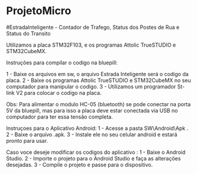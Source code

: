 ﻿# ProjetoMicro
#EstradaInteligente - Contador de Trafego, Status dos Postes de Rua e Status do Transito

Utilizamos a placa STM32F103, e os programas Attolic TrueSTUDIO e STM32CubeMX. 

Instruções para compilar o codigo na bluepill:

 1 - Baixe os arquivos em sw, o arquivo Estrada Inteligente será o codigo da placa.
 2 - Baixe os programas Attolic TrueSTUDIO e STM32CubeMX no seu computador para manipular o codigo. 
 3 - Utilizamos um programador St-link V2 para colocar o codigo na placa. 

Obs: Para alimentar o modulo HC-05 (bluetooth) se pode conectar na porta 5V da bluepill, mas para isso a placa deve estar conectada via USB no computador
para ter essa tensão completa. 

Instruçoes para o Aplicativo Android:
  1 - Acesse a pasta SW\Android\Apk .
  2 - Baixe o arquivo .apk.
  3 - Instale ele no seu celular android e estará pronto para usar. 

Caso voce deseje modificar os codigos do aplicativo :
  1 - Baixe o Android Studio. 
  2 - Importe o projeto para o Android Studio e faça as alterações desejadas.
  3 - Compile o projeto e passe para o dispositivo.
